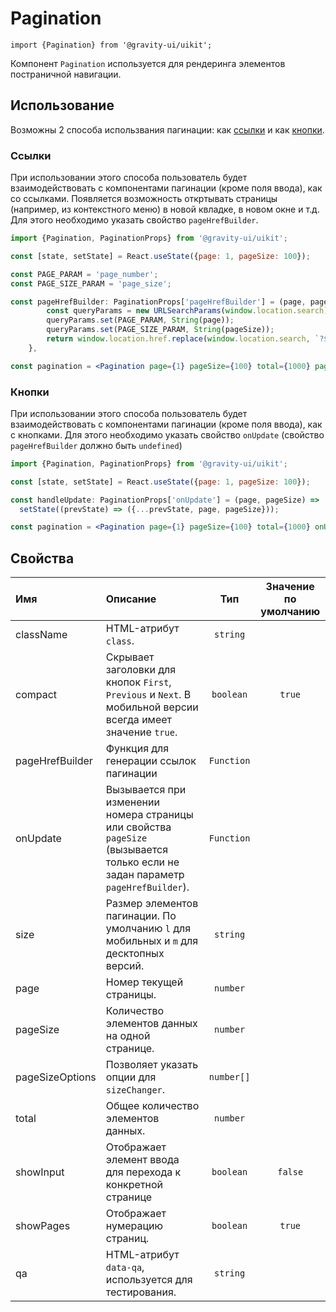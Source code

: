 <!--GITHUB_BLOCK-->

# Pagination

<!--/GITHUB_BLOCK-->

```tsx
import {Pagination} from '@gravity-ui/uikit';
```

Компонент `Pagination` используется для рендеринга элементов постраничной навигации.

## Использование

Возможны 2 способа использвания пагинации: как [ссылки](#ссылки) и как [кнопки](#кнопки).

### Ссылки

При использовании этого способа пользователь будет взаимодействовать с компонентами пагинации (кроме поля ввода), как со ссылками. Появляется возможность откртывать страницы (например, из контекстного меню) в новой квладке, в новом окне и т.д.
Для этого необходимо указать свойство `pageHrefBuilder`.

```jsx
import {Pagination, PaginationProps} from '@gravity-ui/uikit';

const [state, setState] = React.useState({page: 1, pageSize: 100});

const PAGE_PARAM = 'page_number';
const PAGE_SIZE_PARAM = 'page_size';

const pageHrefBuilder: PaginationProps['pageHrefBuilder'] = (page, pageSize) => {
        const queryParams = new URLSearchParams(window.location.search);
        queryParams.set(PAGE_PARAM, String(page));
        queryParams.set(PAGE_SIZE_PARAM, String(pageSize));
        return window.location.href.replace(window.location.search, `?${queryParams.toString()}`);
    },

const pagination = <Pagination page={1} pageSize={100} total={1000} pageHrefBuilder={pageHrefBuilder} />;
```

### Кнопки

При использовании этого способа пользователь будет взаимодействовать с компонентами пагинации (кроме поля ввода), как с кнопками.
Для этого необходимо указать свойство `onUpdate` (свойство `pageHrefBuilder` должно быть `undefined`)

```jsx
import {Pagination, PaginationProps} from '@gravity-ui/uikit';

const [state, setState] = React.useState({page: 1, pageSize: 100});

const handleUpdate: PaginationProps['onUpdate'] = (page, pageSize) =>
  setState((prevState) => ({...prevState, page, pageSize}));

const pagination = <Pagination page={1} pageSize={100} total={1000} onUpdate={handleUpdate} />;
```

## Свойства

| Имя             | Описание                                                                                                                       |    Тип     | Значение по умолчанию |
| :-------------- | :----------------------------------------------------------------------------------------------------------------------------- | :--------: | :-------------------: |
| className       | HTML-атрибут `class`.                                                                                                          |  `string`  |                       |
| compact         | Скрывает заголовки для кнопок `First`, `Previous` и `Next`. В мобильной версии всегда имеет значение `true`.                   | `boolean`  |        `true`         |
| pageHrefBuilder | Функция для генерации ссылок пагинации                                                                                         | `Function` |                       |
| onUpdate        | Вызывается при изменении номера страницы или свойства `pageSize` (вызывается только если не задан параметр `pageHrefBuilder`). | `Function` |                       |
| size            | Размер элементов пагинации. По умолчанию `l` для мобильных и `m` для десктопных версий.                                        |  `string`  |                       |
| page            | Номер текущей страницы.                                                                                                        |  `number`  |                       |
| pageSize        | Количество элементов данных на одной странице.                                                                                 |  `number`  |                       |
| pageSizeOptions | Позволяет указать опции для `sizeChanger`.                                                                                     | `number[]` |                       |
| total           | Общее количество элементов данных.                                                                                             |  `number`  |                       |
| showInput       | Отображает элемент ввода для перехода к конкретной странице                                                                    | `boolean`  |        `false`        |
| showPages       | Отображает нумерацию страниц.                                                                                                  | `boolean`  |        `true`         |
| qa              | HTML-атрибут `data-qa`, используется для тестирования.                                                                         |  `string`  |                       |
